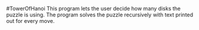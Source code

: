 #TowerOfHanoi
This program lets the user decide how many disks the puzzle is using.
The program solves the puzzle recursively with text printed out for every move.